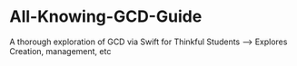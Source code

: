 # All-Knowing-GCD-Guide
A thorough exploration of GCD via Swift for Thinkful Students --> Explores Creation, management, etc 
